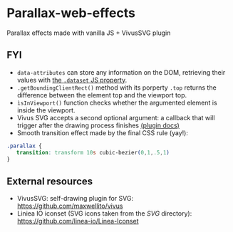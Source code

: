 # Parallax-web-effects

Parallax effects made with vanilla JS + VivusSVG plugin


## FYI
 - `data-attributes` can store any information on the DOM, retrieving their values with [the `.dataset` JS property](https://developer.mozilla.org/es/docs/Web/API/HTMLElement/dataset).
 - `.getBoundingClientRect()` method with its porperty `.top` returns the difference between the element top and the viewport top.
 - `ìsInViewport()` function checks whether the argumented element is inside the viewport.
 - Vivus SVG accepts a second optional argument: a callback that will trigger after the drawing process finishes [(plugin docs)](https://github.com/maxwellito/vivus#vivusjs)
 - Smooth transition effect made by the final CSS rule (yay!):
 ````css
 .parallax {
    transition: transform 10s cubic-bezier(0,1,.5,1)
 }
 ````

## External resources
 - VivusSVG: self-drawing plugin for SVG: https://github.com/maxwellito/vivus
 - Liniea IO iconset (SVG icons taken from the _SVG_ directory): https://github.com/linea-io/Linea-Iconset 

